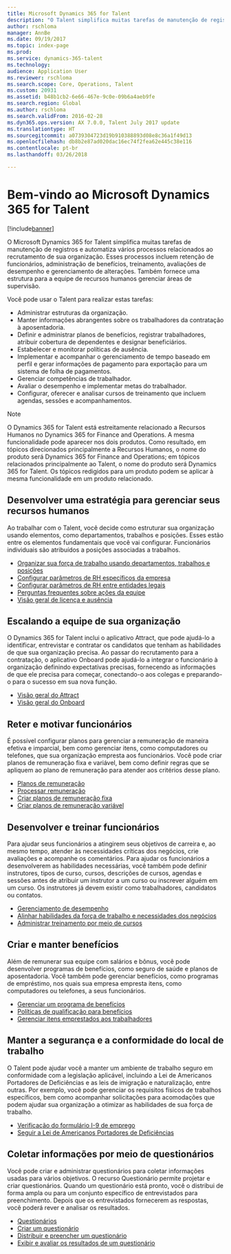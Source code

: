 ```yaml
---
title: Microsoft Dynamics 365 for Talent
description: "O Talent simplifica muitas tarefas de manutenção de registros e automatiza vários processos relacionados ao recrutamento de sua organização. Esses processos incluem retenção de funcionários, administração de benefícios, treinamento, avaliações de desempenho e gerenciamento de alterações."
author: rschloma
manager: AnnBe
ms.date: 09/19/2017
ms.topic: index-page
ms.prod: 
ms.service: dynamics-365-talent
ms.technology: 
audience: Application User
ms.reviewer: rschloma
ms.search.scope: Core, Operations, Talent
ms.custom: 20931
ms.assetid: b48b1cb2-6e66-467e-9c0e-09b6a4aeb9fe
ms.search.region: Global
ms.author: rschloma
ms.search.validFrom: 2016-02-28
ms.dyn365.ops.version: AX 7.0.0, Talent July 2017 update
ms.translationtype: HT
ms.sourcegitcommit: a0739304723d19b910388893d08e8c36a1f49d13
ms.openlocfilehash: db8b2e87ad020dac16ec74f2fea62e445c38e116
ms.contentlocale: pt-br
ms.lasthandoff: 03/26/2018

---
```


# <a name="welcome-to-microsoft-dynamics-365-for-talent"></a>Bem-vindo ao Microsoft Dynamics 365 for Talent

[!include[banner](includes/banner.md)]

O Microsoft Dynamics 365 for Talent simplifica muitas tarefas de manutenção de registros e automatiza vários processos relacionados ao recrutamento de sua organização. Esses processos incluem retenção de funcionários, administração de benefícios, treinamento, avaliações de desempenho e gerenciamento de alterações. Também fornece uma estrutura para a equipe de recursos humanos gerenciar áreas de supervisão.

Você pode usar o Talent para realizar estas tarefas:

+ Administrar estruturas da organização.
+ Manter informações abrangentes sobre os trabalhadores da contratação à aposentadoria.
+ Definir e administrar planos de benefícios, registrar trabalhadores, atribuir cobertura de dependentes e designar beneficiários.
+ Estabelecer e monitorar políticas de ausência.
+ Implementar e acompanhar o gerenciamento de tempo baseado em perfil e gerar informações de pagamento para exportação para um sistema de folha de pagamentos.
+ Gerenciar competências de trabalhador.
+ Avaliar o desempenho e implementar metas do trabalhador.
+ Configurar, oferecer e analisar cursos de treinamento que incluem agendas, sessões e acompanhamentos.

> [!NOTE] 
> O Dynamics 365 for Talent está estreitamente relacionado a Recursos Humanos no Dynamics 365 for Finance and Operations. A mesma funcionalidade pode aparecer nos dois produtos. Como resultado, em tópicos direcionados principalmente a Recursos Humanos, o nome do produto será Dynamics 365 for Finance and Operations; em tópicos relacionados principalmente ao Talent, o nome do produto será Dynamics 365 for Talent. Os tópicos redigidos para um produto podem se aplicar à mesma funcionalidade em um produto relacionado.

<a name="develop-a-strategy-for-managing-your-human-resources"></a>Desenvolver uma estratégia para gerenciar seus recursos humanos
---------------------------------------------------------

Ao trabalhar com o Talent, você decide como estruturar sua organização usando elementos, como departamentos, trabalhos e posições. Esses estão entre os elementos fundamentais que você vai configurar. Funcionários individuais são atribuídos a posições associadas a trabalhos.

-   [Organizar sua força de trabalho usando departamentos, trabalhos e posições](departments-jobs-positions.md)
-   [Configurar parâmetros de RH específicos da empresa](set-up-company-specific-hr-parameters.md)
-   [Configurar parâmetros de RH entre entidades legais](set-up-hr-parameters-across-legal-entities.md) 
-   [Perguntas frequentes sobre ações da equipe](personnel-actions-faq.md)
-   [Visão geral de licença e ausência](leave-absence-overview.md)

## <a name="staffing-your-organization"></a>Escalando a equipe de sua organização

O Dynamics 365 for Talent inclui o aplicativo Attract, que pode ajudá-lo a identificar, entrevistar e contratar os candidatos que tenham as habilidades de que sua organização precisa. Ao passar do recrutamento para a contratação, o aplicativo Onboard pode ajudá-lo a integrar o funcionário à organização definindo expectativas precisas, fornecendo as informações de que ele precisa para começar, conectando-o aos colegas e preparando-o para o sucesso em sua nova função.  

- [Visão geral do Attract](attract-overview.md)
- [Visão geral do Onboard](create-onboarding-experience.md)

## <a name="retain-and-motivate-employees"></a>Reter e motivar funcionários

É possível configurar planos para gerenciar a remuneração de maneira efetiva e imparcial, bem como gerenciar itens, como computadores ou telefones, que sua organização empresta aos funcionários. Você pode criar planos de remuneração fixa e variável, bem como definir regras que se apliquem ao plano de remuneração para atender aos critérios desse plano.

-   [Planos de remuneração](compensation-plans.md)
-   [Processar remuneração](process-compensation.md)
-   [Criar planos de remuneração fixa](create-fixed-compensation-plans.md)
-   [Criar planos de remuneração variável](create-variable-compensation-plans.md)

## <a name="develop-and-train-employees"></a>Desenvolver e treinar funcionários

Para ajudar seus funcionários a atingirem seus objetivos de carreira e, ao mesmo tempo, atender às necessidades críticas dos negócios, crie avaliações e acompanhe os comentários. Para ajudar os funcionários a desenvolverem as habilidades necessárias, você também pode definir instrutores, tipos de curso, cursos, descrições de cursos, agendas e sessões antes de atribuir um instrutor a um curso ou inscrever alguém em um curso. Os instrutores já devem existir como trabalhadores, candidatos ou contatos.

-   [Gerenciamento de desempenho](performance-management-overview.md)
-   [Alinhar habilidades da força de trabalho e necessidades dos negócios](skills.md)
-   [Administrar treinamento por meio de cursos](courses.md)

## <a name="create-and-maintain-benefits"></a>Criar e manter benefícios

Além de remunerar sua equipe com salários e bônus, você pode desenvolver programas de benefícios, como seguro de saúde e planos de aposentadoria. Você também pode gerenciar benefícios, como programas de empréstimo, nos quais sua empresa empresta itens, como computadores ou telefones, a seus funcionários.

-   [Gerenciar um programa de benefícios](manage-benefit-program.md)
-   [Políticas de qualificação para benefícios](benefit-eligibility-policies.md)
-   [Gerenciar itens emprestados aos trabalhadores](loan-items.md)

## <a name="maintain-workplace-safety-and-compliance"></a>Manter a segurança e a conformidade do local de trabalho

O Talent pode ajudar você a manter um ambiente de trabalho seguro em conformidade com a legislação aplicável, incluindo a Lei de Americanos Portadores de Deficiências e as leis de imigração e naturalização, entre outras. Por exemplo, você pode gerenciar os requisitos físicos de trabalhos específicos, bem como acompanhar solicitações para acomodações que podem ajudar sua organização a otimizar as habilidades de sua força de trabalho.

-   [Verificação do formulário I-9 de emprego](../fin-and-ops/hr/localizations/noam-usa-form-i-9-verification.md)
-   [Seguir a Lei de Americanos Portadores de Deficiências](../fin-and-ops/hr/localizations/noam-usa-comply-ada.md)

## <a name="gather-information-using-questionnaires"></a>Coletar informações por meio de questionários

Você pode criar e administrar questionários para coletar informações usadas para vários objetivos. O recurso Questionário permite projetar e criar questionários. Quando um questionário está pronto, você o distribui de forma ampla ou para um conjunto específico de entrevistados para preenchimento. Depois que os entrevistados fornecerem as respostas, você poderá rever e analisar os resultados.

-   [Questionários](questionnaires.md)
-   [Criar um questionário](design-questionnaires.md)
-   [Distribuir e preencher um questionário](distribute-questionnaires.md)
-   [Exibir e avaliar os resultados de um questionário](evaluate-questionnaire-results.md)

